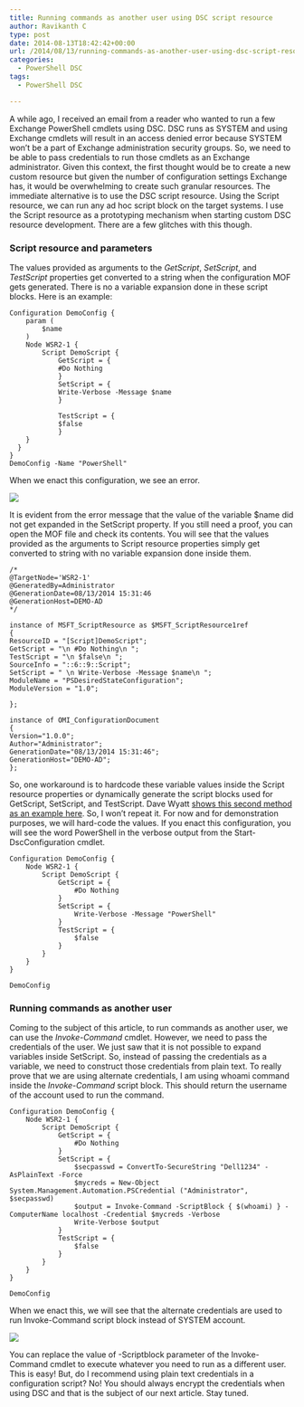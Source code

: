 ```yaml
---
title: Running commands as another user using DSC script resource
author: Ravikanth C
type: post
date: 2014-08-13T18:42:42+00:00
url: /2014/08/13/running-commands-as-another-user-using-dsc-script-resource/
categories:
  - PowerShell DSC
tags:
  - PowerShell DSC

---
```

A while ago, I received an email from a reader who wanted to run a few Exchange PowerShell cmdlets using DSC. DSC runs as SYSTEM and using Exchange cmdlets will result in an access denied error because SYSTEM won&#8217;t be a part of Exchange administration security groups. So, we need to be able to pass credentials to run those cmdlets as an Exchange administrator. Given this context, the first thought would be to create a new custom resource but given the number of configuration settings Exchange has, it would be overwhelming to create such granular resources. The immediate alternative is to use the DSC script resource. Using the Script resource, we can run any ad hoc script block on the target systems. I use the Script resource as a prototyping mechanism when starting custom DSC resource development. There are a few glitches with this though.

### Script resource and parameters

The values provided as arguments to the _GetScript_, _SetScript_, and _TestScript_ properties get converted to a string when the configuration MOF gets generated. There is no a variable expansion done in these script blocks. Here is an example:


    Configuration DemoConfig {
        param (
        	$name
        )
    	Node WSR2-1 {
    		Script DemoScript {
                GetScript = {
                #Do Nothing
                }
                SetScript = {
                Write-Verbose -Message $name
                }
    
                TestScript = {
                $false
                }
    	}
      }
    }
    DemoConfig -Name "PowerShell"
When we enact this configuration, we see an error.

![](/images/11-1024x239.png)

It is evident from the error message that the value of the variable $name did not get expanded in the SetScript property. If you still need a proof, you can open the MOF file and check its contents. You will see that the values provided as the arguments to Script resource properties simply get converted to string with no variable expansion done inside them.

```
/*
@TargetNode='WSR2-1'
@GeneratedBy=Administrator
@GenerationDate=08/13/2014 15:31:46
@GenerationHost=DEMO-AD
*/

instance of MSFT_ScriptResource as $MSFT_ScriptResource1ref
{
ResourceID = "[Script]DemoScript";
GetScript = "\n #Do Nothing\n ";
TestScript = "\n $false\n ";
SourceInfo = "::6::9::Script";
SetScript = " \n Write-Verbose -Message $name\n ";
ModuleName = "PSDesiredStateConfiguration";
ModuleVersion = "1.0";

};

instance of OMI_ConfigurationDocument
{
Version="1.0.0";
Author="Administrator";
GenerationDate="08/13/2014 15:31:46";
GenerationHost="DEMO-AD";
};
```

So, one workaround is to hardcode these variable values inside the Script resource properties or dynamically generate the script blocks used for GetScript, SetScript, and TestScript. Dave Wyatt [shows this second method as an example here][1]. So, I won&#8217;t repeat it. For now and for demonstration purposes, we will hard-code the values. If you enact this configuration, you will see the word PowerShell in the verbose output from the Start-DscConfiguration cmdlet.


    Configuration DemoConfig {
    	Node WSR2-1 {
    		Script DemoScript {
                GetScript = {
                	#Do Nothing
                }
                SetScript = {
                	Write-Verbose -Message "PowerShell"
                }
                TestScript = {
                	$false
                }
    		}
    	}
    }
    
    DemoConfig
### Running commands as another user

Coming to the subject of this article, to run commands as another user, we can use the _Invoke-Command_ cmdlet. However, we need to pass the credentials of the user. We just saw that it is not possible to expand variables inside SetScript. So, instead of passing the credentials as a variable, we need to construct those credentials from plain text. To really prove that we are using alternate credentials, I am using whoami command inside the _Invoke-Command_ script block. This should return the username of the account used to run the command.


    Configuration DemoConfig {
    	Node WSR2-1 {
    		Script DemoScript {
    			GetScript = {
    				#Do Nothing
    			}
    			SetScript = {
    				$secpasswd = ConvertTo-SecureString "Dell1234" -AsPlainText -Force
    				$mycreds = New-Object System.Management.Automation.PSCredential ("Administrator", $secpasswd)
    				$output = Invoke-Command -ScriptBlock { $(whoami) } -ComputerName localhost -Credential $mycreds -Verbose
    				Write-Verbose $output
    			}
                TestScript = {
                	$false
                }
    		}
    	}
    }
    
    DemoConfig
When we enact this, we will see that the alternate credentials are used to run Invoke-Command script block instead of SYSTEM account.

![](/images/dscscr.png)

You can replace the value of -Scriptblock parameter of the Invoke-Command cmdlet to execute whatever you need to run as a different user. This is easy! But, do I recommend using plain text credentials in a configuration script? No! You should always encrypt the credentials when using DSC and that is the subject of our next article. Stay tuned.

[1]: http://social.technet.microsoft.com/Forums/en-US/2eb97d67-f1fb-4857-8840-de9c4cb9cae0/dsc-configuration-data-for-script-resources?forum=winserverpowershell